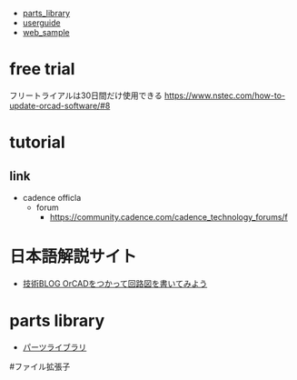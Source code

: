 - [parts_library](parts_library.md)
- [userguide](userguide.md)
- [web_sample](web_sample.md)


# free trial
フリートライアルは30日間だけ使用できる
https://www.nstec.com/how-to-update-orcad-software/#8

# tutorial 

## link
- cadence officla
  - forum
    - https://community.cadence.com/cadence_technology_forums/f

# 日本語解説サイト
 - [技術BLOG OrCADをつかって回路図を書いてみよう](https://www.jcsc.co.jp/tech_blog/archives/20)

# parts library
- [パーツライブラリ](parts_library.md)

#ファイル拡張子
